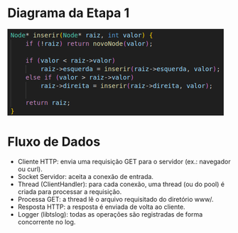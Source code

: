 # Diagrama da Etapa 1

![Diagrama da Etapa 1](diagramaEtapa1.png)


# Fluxo de Dados

   - Cliente HTTP: envia uma requisição GET para o servidor (ex.: navegador ou curl).
   - Socket Servidor: aceita a conexão de entrada.
   - Thread (ClientHandler): para cada conexão, uma thread (ou do pool) é criada para processar a requisição.
   - Processa GET: a thread lê o arquivo requisitado do diretório www/.
   - Resposta HTTP: a resposta é enviada de volta ao cliente.
   - Logger (libtslog): todas as operações são registradas de forma concorrente no log. 
